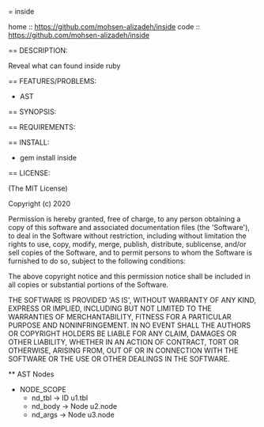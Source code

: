 = inside

home  :: https://github.com/mohsen-alizadeh/inside
code  :: https://github.com/mohsen-alizadeh/inside

== DESCRIPTION:

Reveal what can found inside ruby

== FEATURES/PROBLEMS:

* AST

== SYNOPSIS:


== REQUIREMENTS:

== INSTALL:

* gem install inside

== LICENSE:

(The MIT License)

Copyright (c) 2020

Permission is hereby granted, free of charge, to any person obtaining
a copy of this software and associated documentation files (the
'Software'), to deal in the Software without restriction, including
without limitation the rights to use, copy, modify, merge, publish,
distribute, sublicense, and/or sell copies of the Software, and to
permit persons to whom the Software is furnished to do so, subject to
the following conditions:

The above copyright notice and this permission notice shall be
included in all copies or substantial portions of the Software.

THE SOFTWARE IS PROVIDED 'AS IS', WITHOUT WARRANTY OF ANY KIND,
EXPRESS OR IMPLIED, INCLUDING BUT NOT LIMITED TO THE WARRANTIES OF
MERCHANTABILITY, FITNESS FOR A PARTICULAR PURPOSE AND NONINFRINGEMENT.
IN NO EVENT SHALL THE AUTHORS OR COPYRIGHT HOLDERS BE LIABLE FOR ANY
CLAIM, DAMAGES OR OTHER LIABILITY, WHETHER IN AN ACTION OF CONTRACT,
TORT OR OTHERWISE, ARISING FROM, OUT OF OR IN CONNECTION WITH THE
SOFTWARE OR THE USE OR OTHER DEALINGS IN THE SOFTWARE.


** AST Nodes

* NODE_SCOPE
  * nd_tbl      ->    ID u1.tbl
  * nd_body     ->    Node u2.node
  * nd_args     ->    Node u3.node

